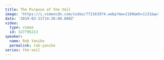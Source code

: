 ```yaml
---
title: The Purpose of the Veil
image: 'https://i.vimeocdn.com/video/772163974.webp?mw=2100&mh=1131&q=70'
date: '2019-03-31T14:30:00.000Z'
video:
  type: vimeo
  id: 327795213
speaker:
  name: Rob Yanike
  permalink: rob-yanike
series: the-veil
---
```



